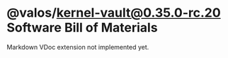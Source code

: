 # @valos/kernel-vault@0.35.0-rc.20 Software Bill of Materials

Markdown VDoc extension not implemented yet.
